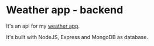 # Weather app - backend 
It's an api for my [weather app](https://github.com/Fidores/weather-app).

It's built with NodeJS, Express and MongoDB as database.
